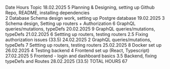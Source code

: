 Date            Hours    Topic
18.02.2025      5        Planning & Designing, setting up Github Repo, README, installing dependencies              
                2        Database Schema design work, setting up Postgre database
19.02.2025      3        Schema design, Setting up routers + Authorization
                6        GraphQL queries/mutations, typeDefs
20.02.2025      9        GraphQL queries/mutations, typeDefs
21.02.2025      6        Settting up routers, testing routers
                2.5      Fixing authorization issues
                (33.5)
24.02.2025      2        GraphQL queries/mutations, typeDefs
                7        Settting up routers, testing routers
25.02.2025      8        Docker set up
26.02.2025      4        Testing backend
                4        Frontend set up (React, Typescript)
27.02.2025      5        Frontend - login and dashboard basics
                3.5      Backend, fixing typeDefs and Routes
28.02.2025
                (33.5)
TOTAL HOURS     67     